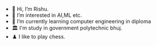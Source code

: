 - 👋 Hi, I’m Rishu.
- 👀 I’m interested in AI,ML etc.
- 🌱 I’m currently learning computer engineering in diploma 
- 🏛️ I'm study in government polytechnic bhuj.
- ♟️ I like to play chess.

<!---
50RISHU/50RISHU is a ✨ special ✨ repository because its `README.md` (this file) appears on your GitHub profile.
You can click the Preview link to take a look at your changes.
--->

